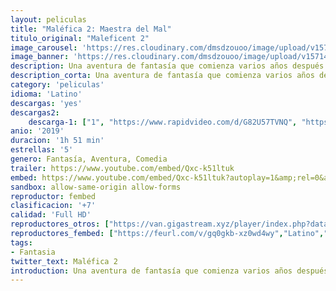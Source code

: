 ```yaml
---
layout: peliculas
title: "Maléfica 2: Maestra del Mal"
titulo_original: "Maleficent 2"
image_carousel: 'https://res.cloudinary.com/dmsdzouoo/image/upload/v1571449838/mnlefica2-min_vj53d6.jpg'
image_banner: 'https://res.cloudinary.com/dmsdzouoo/image/upload/v1571449838/malefica-2-min_xbpdze.jpg'
description: Una aventura de fantasía que comienza varios años después de Maléfica, en la que el público se enteró de los acontecimientos que endurecieron el corazón del villano más famoso de Disney y la llevó a maldecir a una princesa Aurora, Maléfica, la amante del mal continúa explorando la compleja relación entre La hada cornuda (Angelina Jolie) y la que pronto será la reina (Elle Fanning), ya que forman nuevas alianzas y se enfrentan a nuevos adversarios en su lucha por proteger a los moros y las criaturas mágicas que residen en su interior.
description_corta: Una aventura de fantasía que comienza varios años después de Maléfica, en la que el público se enteró de los acontecimientos que endurecieron el corazón del villano más famoso de Disney y la llevó a maldecir a una princesa Aurora, Maléfica, la amante del mal...
category: 'peliculas'
idioma: 'Latino'
descargas: 'yes'
descargas2:
    descarga-1: ["1", "https://www.rapidvideo.com/d/G82U57TVNQ", "https://www.google.com/s2/favicons?domain=www.rapidvideo.com","RapidVideo","https://res.cloudinary.com/imbriitneysam/image/upload/v1541473684/mexico.png", "Latino", "TS-Screener"]
anio: '2019'
duracion: '1h 51 min'
estrellas: '5'
genero: Fantasía, Aventura, Comedia
trailer: https://www.youtube.com/embed/Qxc-k51ltuk
embed: https://www.youtube.com/embed/Qxc-k51ltuk?autoplay=1&amp;rel=0&amp;hd=1&border=0&wmode=opaque&enablejsapi=1&modestbranding=1&controls=1&showinfo=0
sandbox: allow-same-origin allow-forms
reproductor: fembed
clasificacion: '+7'
calidad: 'Full HD'
reproductores_otros: ["https://van.gigastream.xyz/player/index.php?data=0e65972dce68dad4d52d063967f0a705","Latino","https://www.zembed.to/public/dist/asteroid.html?id=5811b969910a3f4a6bdd3a69db2fcb3c&title=Maleficent:%20Mistress%20of%20Evil","Latino","https://streampelis.info/public/dist/index.html?id=f05cd9dc1ce9d02a5bc7188ef0408fc3","Latino","https://gdriveplayer.co/embed2.php?link=PGJMCiFiBRJO86o8fbhzNgsf9IR7MVGlFkrCtgmCMVFXNkCfvFYsUUKKhJPS9huLDSadUxQ3VEx8hGwTa%252Byy4V0Nv9c4XN07y8FHGNkWxDoffTYrcHpmSqXKIBM5weFTORGaA%252B%252BXXHNyGNRKuqi78JOGnfWZKQjjSBVDRMkGtNarS1S1NIWFqh0S%252BP%252B0vjr3SkcTvxLAE6naiPBTsNcpOx","Latino","https://movcloud.net/embed/vy-lsSzQ9RQd","Latino","https://mstream.website/3lshx06h3p0q","Latino"]
reproductores_fembed: ["https://feurl.com/v/gq0gkb-xz0wd4wy","Latino","https://feurl.com/v/1em13sjnkreyq7j","Latino","https://feurl.com/v/n-e18i2rp840n4r","Latino"]
tags:
- Fantasia
twitter_text: Maléfica 2
introduction: Una aventura de fantasía que comienza varios años después de Maléfica, en la que el público se enteró de los acontecimientos que endurecieron el corazón del villano más famoso de Disney y la llevó a maldecir a una princesa Aurora, Maléfica, la amante del mal..
---
```













